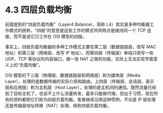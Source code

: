 # 4.3 四层负载均衡

前面提到的“四层负载均衡”（Layer4 Balancer，简称 L4）其实是多种均衡器工作模式的统称，“四层”的意思是这些工作的模式共同特点是维持同一个 TCP 连接，而不是说它只工作在 OSI 模型的四层。

事实上，四层负载均衡器的多种工作模式主要在第二层（数据链路层，改写 MAC 地址）和第三层（网络层，改写 IP 地址），而第四层（传输层）单纯只改写一些 UDP、TCP 等协议的内容端口，做一些 NAT 之类的功能，实际上无法实现字面意义上的“负载均衡”。

OSI 模型的下三层（物理层、数据链路层和网络层）称为媒体层（Media Layer），处理的是数据传输的实际介质和路由，上四层（传输层、会话层、表示层和应用层）称为主机层（Host Layer），处理的是主机间的通信。既然流量已经到了目标主机了，也谈不上什么流量转发，最多只能做代理，但出于习惯，现在所有的资料都把它们称为四层负载均衡。笔者继续沿用这种惯例，不论是 IP 层处理还是传输层地址转换（NAT）处理，统称四层负载均衡。